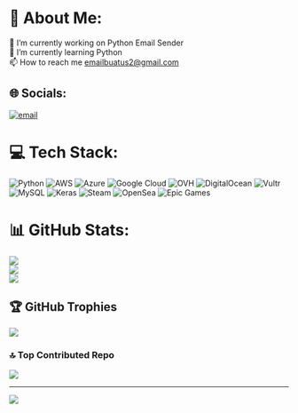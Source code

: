 # 💫 About Me:
🔭 I’m currently working on Python Email Sender<br>🌱 I’m currently learning Python<br>📫 How to reach me emailbuatus2@gmail.com


## 🌐 Socials:
[![email](https://img.shields.io/badge/Email-D14836?logo=gmail&logoColor=white)](mailto:emailbuatus2@gmail.com) 

# 💻 Tech Stack:
![Python](https://img.shields.io/badge/python-3670A0?style=for-the-badge&logo=python&logoColor=ffdd54) ![AWS](https://img.shields.io/badge/AWS-%23FF9900.svg?style=for-the-badge&logo=amazon-aws&logoColor=white) ![Azure](https://img.shields.io/badge/azure-%230072C6.svg?style=for-the-badge&logo=microsoftazure&logoColor=white) ![Google Cloud](https://img.shields.io/badge/GoogleCloud-%234285F4.svg?style=for-the-badge&logo=google-cloud&logoColor=white) ![OVH](https://img.shields.io/badge/ovh-%23123F6D.svg?style=for-the-badge&logo=ovh&logoColor=#123F6D) ![DigitalOcean](https://img.shields.io/badge/DigitalOcean-%230167ff.svg?style=for-the-badge&logo=digitalOcean&logoColor=white) ![Vultr](https://img.shields.io/badge/Vultr-007BFC.svg?style=for-the-badge&logo=vultr) ![MySQL](https://img.shields.io/badge/mysql-4479A1.svg?style=for-the-badge&logo=mysql&logoColor=white) ![Keras](https://img.shields.io/badge/Keras-%23D00000.svg?style=for-the-badge&logo=Keras&logoColor=white) ![Steam](https://img.shields.io/badge/steam-%23000000.svg?style=for-the-badge&logo=steam&logoColor=white) ![OpenSea](https://img.shields.io/badge/OpenSea-%232081E2.svg?style=for-the-badge&logo=opensea&logoColor=white) ![Epic Games](https://img.shields.io/badge/epicgames-%23313131.svg?style=for-the-badge&logo=epicgames&logoColor=white)
# 📊 GitHub Stats:
![](https://github-readme-stats.vercel.app/api?username=khadafigans&theme=dark&hide_border=false&include_all_commits=true&count_private=true)<br/>
![](https://nirzak-streak-stats.vercel.app/?user=khadafigans&theme=dark&hide_border=false)<br/>
![](https://github-readme-stats.vercel.app/api/top-langs/?username=khadafigans&theme=dark&hide_border=false&include_all_commits=true&count_private=true&layout=compact)

## 🏆 GitHub Trophies
![](https://github-profile-trophy.vercel.app/?username=khadafigans&theme=radical&no-frame=false&no-bg=true&margin-w=4)

### 🔝 Top Contributed Repo
![](https://github-contributor-stats.vercel.app/api?username=khadafigans&limit=5&theme=dark&combine_all_yearly_contributions=true)

---
[![](https://visitcount.itsvg.in/api?id=khadafigans&icon=0&color=0)](https://visitcount.itsvg.in)

<!-- Proudly created with GPRM ( https://gprm.itsvg.in ) -->
